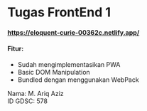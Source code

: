 # Tugas FrontEnd 1

#### https://eloquent-curie-00362c.netlify.app/

#### Fitur:
- Sudah mengimplementasikan PWA
- Basic DOM Manipulation
- Bundled dengan menggunakan WebPack


Nama: M. Ariq Aziz <br>
ID GDSC: 578
